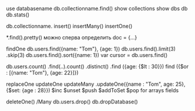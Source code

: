 use databasename
db.collectionname.find()
show collections
show dbs
db
db.stats()

db.collectionname.
    insert()
    insertMany()
    insertOne()

*.find().pretty()
можно сперва определить doc = {...}

findOne
db.users.find({name: "Tom"}, {age: 1})
db.users.find().limit(3)
    .skip(3)
db.users.find().sort({name: 1})
var cursor = db.users.find()

db.users.count()
    .find(..).count()
    .distinct()
.find ({age: {$lt : 30}})
find ({$or : [{name: "Tom"}, {age: 22}]})


replaceOne
updateOne 
updateMany
.updateOne({name : "Tom", age: 25}, {$set: {age : 28}})
                                     $inc
                                     $unset
 $push $addToSet  $pop  for arrays fields

deleteOne()  /Many
db.users.drop()
db.dropDatabase()
